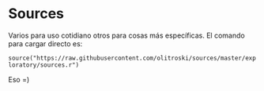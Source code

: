 # Sources
Varios para uso cotidiano otros para cosas más específicas. El comando para cargar directo es:
  
`source("https://raw.githubusercontent.com/olitroski/sources/master/exploratory/sources.r")`

Eso =)